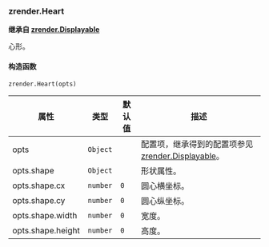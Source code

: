 ---
---

### zrender.Heart

**继承自 [zrender.Displayable](#zrenderdisplayable)**

心形。

#### 构造函数

`zrender.Heart(opts)`

|属性|类型|默认值|描述|
|---|---|---|---|
|opts|`Object`||配置项，继承得到的配置项参见 [zrender.Displayable](#zrenderdisplayable)。|
|opts.shape|`Object`||形状属性。|
|opts.shape.cx|`number`|`0`|圆心横坐标。|
|opts.shape.cy|`number`|`0`|圆心纵坐标。|
|opts.shape.width|`number`|`0`|宽度。|
|opts.shape.height|`number`|`0`|高度。|
